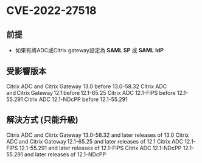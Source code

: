 # CVE-2022-27518

## 前提
* 如果有將ADC或Citrix gateway設定為 **SAML SP** 或 **SAML IdP**

## 受影響版本
Citrix ADC and Citrix Gateway 13.0 before 13.0-58.32
Citrix ADC and Citrix Gateway 12.1 before 12.1-65.25
Citrix ADC 12.1-FIPS before 12.1-55.291
Citrix ADC 12.1-NDcPP before 12.1-55.291

## 解決方式 (只能升級)
Citrix ADC and Citrix Gateway 13.0-58.32 and later releases of 13.0
Citrix ADC and Citrix Gateway 12.1-65.25 and later releases of 12.1
Citrix ADC 12.1-FIPS 12.1-55.291 and later releases of 12.1-FIPS
Citrix ADC 12.1-NDcPP 12.1-55.291 and later releases of 12.1-NDcPP

